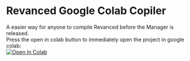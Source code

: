 # Revanced Google Colab Copiler
A easier way for anyone to compile Revanced before the Manager is released.   
Press the open in colab button to immediately open the project in google colab:   
[![Open In Colab](https://colab.research.google.com/assets/colab-badge.svg)](https://colab.research.google.com/github/TMAC-Kratos/Revanced-Google-Colab-Copiler/blob/main/Revanced.ipynb)
